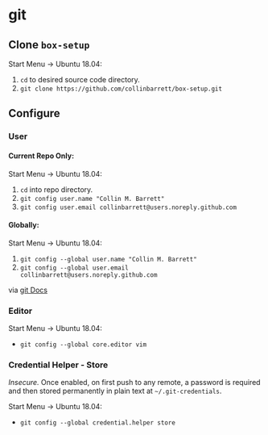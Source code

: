 # git

## Clone `box-setup`

Start Menu -> Ubuntu 18.04:
 1. `cd` to desired source code directory.
 2. `git clone https://github.com/collinbarrett/box-setup.git`

## Configure

### User

#### Current Repo Only:

Start Menu -> Ubuntu 18.04:
 1. `cd` into repo directory.
 2. `git config user.name "Collin M. Barrett"`
 3. `git config user.email collinbarrett@users.noreply.github.com`

#### Globally:

Start Menu -> Ubuntu 18.04:
 1. `git config --global user.name "Collin M. Barrett"`
 2. `git config --global user.email collinbarrett@users.noreply.github.com`

via [git Docs](https://git-scm.com/book/en/v2/Getting-Started-First-Time-Git-Setup#_your_identity)

### Editor

Start Menu -> Ubuntu 18.04:
 - `git config --global core.editor vim`

### Credential Helper - Store

_Insecure._ Once enabled, on first push to any remote, a password is required and then stored permanently in plain text at `~/.git-credentials`.

Start Menu -> Ubuntu 18.04:
 - `git config --global credential.helper store`
